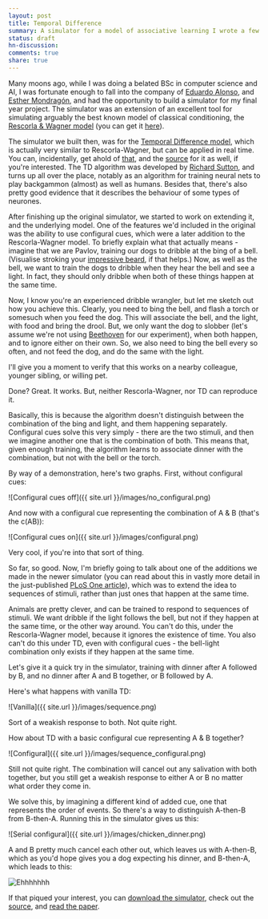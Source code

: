 ```yaml
---
layout: post
title: Temporal Difference
summary: A simulator for a model of associative learning I wrote a few years back, and the paper on it we just published.
status: draft
hn-discussion:
comments: true
share: true
---
```


Many moons ago, while I was doing a belated BSc in computer science and AI, I was fortunate enough to fall into the company of [Eduardo Alonso](http://www.soi.city.ac.uk/~eduardo/), and [Esther Mondragón](http://cal-r.org/mondragon/), and had the opportunity to build a simulator for my final year project. The simulator was an extension of an excellent tool for simulating arguably the best known model of classical conditioning, the [Rescorla & Wagner model](http://www.scholarpedia.org/article/Rescorla-Wagner_model) (you can get it [here](http://cal-r.org/index.php?id=R-Wsim)).

The simulator we built then, was for the [Temporal Difference model](http://www.scholarpedia.org/article/Temporal_Difference_Learning), which is actually very similar to Rescorla-Wagner, but can be applied in real time. You can, incidentally, get ahold of [that](http://cal-r.org/index.php?id=TD-sim), and the [source](https://github.com/cal-r/td) for it as well, if you're interested.  The TD algorithm was developed by [Richard Sutton](http://www.cs.ualberta.ca/~sutton/), and turns up all over the place, notably as an algorithm for training neural nets to play backgammon (almost) as well as humans. Besides that, there's also pretty good evidence that it describes the behaviour of some types of neurones.

After finishing up the original simulator, we started to work on extending it, and the underlying model. One of the features we'd included in the original was the ability to use configural cues, which were a later addition to the Rescorla-Wagner model. To briefly explain what that actually means - imagine that we are Pavlov, training our dogs to dribble at the bing of a bell. (Visualise stroking your [impressive beard](http://upload.wikimedia.org/wikipedia/commons/7/7d/Ivan_Pavlov_NLM3.jpg), if that helps.)  Now, as well as the bell, we want to train the dogs to dribble when they hear the bell and see a light. In fact, they should only dribble when both of these things happen at the same time.

Now, I know you're an experienced dribble wrangler, but let me sketch out how you achieve this. Clearly, you need to bing the bell, and flash a torch or somesuch when you feed the dog. This will associate the bell, and the light, with food and bring the drool. But, we only want the dog to slobber (let's assume we're not using [Beethoven](http://cdn.makeagif.com/media/5-26-2014/AiKytX.gif) for our experiment), when both happen, and to ignore either on their own. So, we also need to bing the bell every so often, and not feed the dog, and do the same with the light.

I'll give you a moment to verify that this works on a nearby colleague, younger sibling, or willing pet.

Done? Great. It works. But, neither Rescorla-Wagner, nor TD can reproduce it. 

Basically, this is because the algorithm doesn't distinguish between the combination of the bing and light, and them happening separately. Configural cues solve this very simply - there are the two stimuli, and then we imagine another one that is the combination of both. This means that, given enough training, the algorithm learns to associate dinner with the combination, but not with the bell or the torch.

By way of a demonstration, here's two graphs. First, without configural cues:

![Configural cues off]({{ site.url }}/images/no_configural.png)

And now with a configural cue representing the combination of A & B (that's the c(AB)):

![Configural cues on]({{ site.url }}/images/configural.png)

Very cool, if you're into that sort of thing.

So far, so good. Now, I'm briefly going to talk about one of the additions we made in the newer simulator (you can read about this in vastly more detail in the just-published [PLoS One article](http://dx.doi.org/10.1371/journal.pone.0102469)), which was to extend the idea to sequences of stimuli, rather than just ones that happen at the same time.

Animals are pretty clever, and can be trained to respond to sequences of stimuli. We want dribble if the light follows the bell, but not if they happen at the same time, or the other way around. You can't do this, under the Rescorla-Wagner model, because it ignores the existence of time. You also can't do this under TD, even with configural cues - the bell-light combination only exists if they happen at the same time.

Let's give it a quick try in the simulator, training with dinner after A followed by B, and no dinner after A and B together, or B followed by A.

Here's what happens with vanilla TD:

![Vanilla]({{ site.url }}/images/sequence.png)

Sort of a weakish response to both. Not quite right.

How about TD with a basic configural cue representing A & B together?

![Configural]({{ site.url }}/images/sequence_configural.png)

Still not quite right. The combination will cancel out any salivation with both together, but you still get a weakish response to either A or B no matter what order they come in.

We solve this, by imagining a different kind of added cue, one that represents the order of events. So there's a way to distinguish A-then-B from B-then-A. Running this in the simulator gives us this:

![Serial configural]({{ site.url }}/images/chicken_dinner.png)

A and B pretty much cancel each other out, which leaves us with A-then-B, which as you'd hope gives you a dog expecting his dinner, and B-then-A, which leads to this:

![Ehhhhhhh](http://i.imgur.com/zuBK9DD.jpg)

If that piqued your interest, you can [download the simulator](http://cal-r.org/index.php?id=SSCC_TD_sim), check out the [source](https://github.com/cal-r/sscctd), and [read the paper](http://dx.doi.org/10.1371/journal.pone.0102469).
